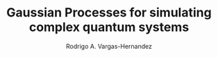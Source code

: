 ---
paperId: 71
author: Rodrigo A. Vargas-Hernandez
publicationauthor: Vargas-Hernandez, R. A.
title: Gaussian Processes for simulating complex quantum systems
pdf: Poster_Vargas-Hernandez_Rodrigo.pdf
poster: --
alt: --
type: Poster
topic: FAT
link: --
conference: neurips
year: 2019
tags: neurips-2019
location: Vancouver, Canada
---
